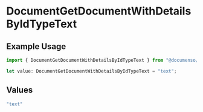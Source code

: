 # DocumentGetDocumentWithDetailsByIdTypeText

## Example Usage

```typescript
import { DocumentGetDocumentWithDetailsByIdTypeText } from "@documenso/sdk-typescript/models/operations";

let value: DocumentGetDocumentWithDetailsByIdTypeText = "text";
```

## Values

```typescript
"text"
```